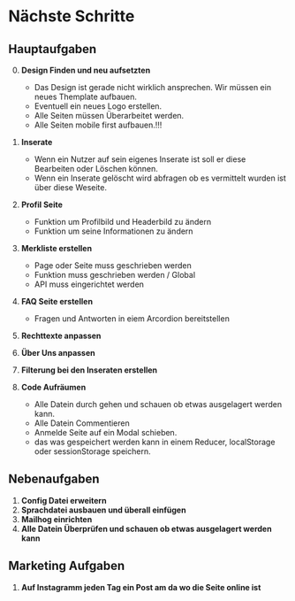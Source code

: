 # Nächste Schritte

## Hauptaufgaben

0. **Design Finden und neu aufsetzten**

   - Das Design ist gerade nicht wirklich ansprechen. Wir müssen ein neues Themplate aufbauen.
   - Eventuell ein neues Logo erstellen.
   - Alle Seiten müssen Überarbeitet werden.
   - Alle Seiten mobile first aufbauen.!!!

1. **Inserate**

   - Wenn ein Nutzer auf sein eigenes Inserate ist soll er diese Bearbeiten oder Löschen können.
   - Wenn ein Inserate gelöscht wird abfragen ob es vermittelt wurden ist über diese Weseite.

2. **Profil Seite**

   - Funktion um Profilbild und Headerbild zu ändern
   - Funktion um seine Informationen zu ändern

3. **Merkliste erstellen**

   - Page oder Seite muss geschrieben werden
   - Funktion muss geschrieben werden / Global
   - API muss eingerichtet werden

4. **FAQ Seite erstellen**

   - Fragen und Antworten in eiem Arcordion bereitstellen

5. **Rechttexte anpassen**

6. **Über Uns anpassen**

7. **Filterung bei den Inseraten erstellen**

8. **Code Aufräumen**

   - Alle Datein durch gehen und schauen ob etwas ausgelagert werden kann.
   - Alle Datein Commentieren
   - Anmelde Seite auf ein Modal schieben.
   - das was gespeichert werden kann in einem Reducer, localStorage oder sessionStorage speichern.

## Nebenaufgaben

1. **Config Datei erweitern**
2. **Sprachdatei ausbauen und überall einfügen**
3. **Mailhog einrichten**
4. **Alle Datein Überprüfen und schauen ob etwas ausgelagert werden kann**

## Marketing Aufgaben

1. **Auf Instagramm jeden Tag ein Post am da wo die Seite online ist**
